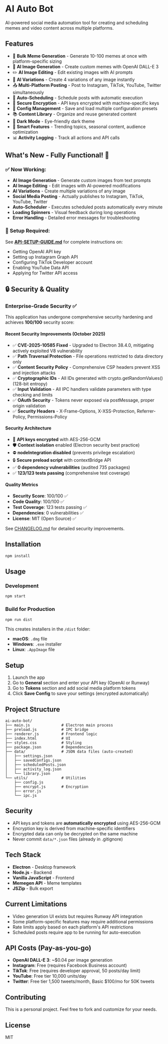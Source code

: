 # AI Auto Bot

AI-powered social media automation tool for creating and scheduling memes and video content across multiple platforms.

## Features

- 🎨 **Bulk Meme Generation** - Generate 10-100 memes at once with platform-specific sizing
- 🤖 **AI Image Generation** - Create custom memes with OpenAI DALL-E 3
- ✏️ **AI Image Editing** - Edit existing images with AI prompts
- 🔄 **AI Variations** - Create 4 variations of any image instantly
- 📤 **Multi-Platform Posting** - Post to Instagram, TikTok, YouTube, Twitter simultaneously
- 📅 **Auto-Scheduling** - Schedule posts with automatic execution
- 🔐 **Secure Encryption** - API keys encrypted with machine-specific keys
- 💾 **Config Management** - Save and load multiple configuration presets
- 📚 **Content Library** - Organize and reuse generated content
- 🌙 **Dark Mode** - Eye-friendly dark theme
- 🎯 **Smart Features** - Trending topics, seasonal content, audience optimization
- 📊 **Activity Logging** - Track all actions and API calls

## What's New - Fully Functional! 🎉

### ✅ Now Working:
- **AI Image Generation** - Generate custom images from text prompts
- **AI Image Editing** - Edit images with AI-powered modifications
- **AI Variations** - Create multiple variations of any image
- **Social Media Posting** - Actually publishes to Instagram, TikTok, YouTube, Twitter
- **Auto-Scheduler** - Executes scheduled posts automatically every minute
- **Loading Spinners** - Visual feedback during long operations
- **Error Handling** - Detailed error messages for troubleshooting

### 🔧 Setup Required:
See **[API-SETUP-GUIDE.md](API-SETUP-GUIDE.md)** for complete instructions on:
- Getting OpenAI API key
- Setting up Instagram Graph API
- Configuring TikTok Developer account
- Enabling YouTube Data API
- Applying for Twitter API access

## 🔒 Security & Quality

### Enterprise-Grade Security ✅

This application has undergone comprehensive security hardening and achieves **100/100** security score:

#### Recent Security Improvements (October 2025)
- ✅ **CVE-2025-10585 Fixed** - Upgraded to Electron 38.4.0, mitigating actively exploited V8 vulnerability
- ✅ **Path Traversal Protection** - File operations restricted to data directory only
- ✅ **Content Security Policy** - Comprehensive CSP headers prevent XSS and injection attacks
- ✅ **Cryptographic IDs** - All IDs generated with crypto.getRandomValues() (128-bit entropy)
- ✅ **Input Validation** - All IPC handlers validate parameters with type checking and limits
- ✅ **OAuth Security** - Tokens never exposed via postMessage, proper origin validation
- ✅ **Security Headers** - X-Frame-Options, X-XSS-Protection, Referrer-Policy, Permissions-Policy

#### Security Architecture
- 🔐 **API keys encrypted** with AES-256-GCM
- 🛡️ **Context isolation** enabled (Electron security best practice)
- ⛔ **nodeIntegration disabled** (prevents privilege escalation)
- 🔒 **Secure preload script** with contextBridge API
- ✅ **0 dependency vulnerabilities** (audited 735 packages)
- ✅ **123/123 tests passing** (comprehensive test coverage)

#### Quality Metrics
- **Security Score**: 100/100 ✅
- **Code Quality**: 100/100 ✅
- **Test Coverage**: 123 tests passing ✅
- **Dependencies**: 0 vulnerabilities ✅
- **License**: MIT (Open Source) ✅

See [CHANGELOG.md](CHANGELOG.md) for detailed security improvements.

## Installation

```bash
npm install
```

## Usage

### Development
```bash
npm start
```

### Build for Production
```bash
npm run dist
```

This creates installers in the `/dist` folder:
- **macOS**: `.dmg` file
- **Windows**: `.exe` installer
- **Linux**: `.AppImage` file

## Setup

1. Launch the app
2. Go to **General** section and enter your API key (OpenAI or Runway)
3. Go to **Tokens** section and add social media platform tokens
4. Click **Save Config** to save your settings (encrypted automatically)

## Project Structure

```
ai-auto-bot/
├── main.js              # Electron main process
├── preload.js           # IPC bridge
├── renderer.js          # Frontend logic
├── index.html           # UI
├── styles.css           # Styling
├── package.json         # Dependencies
├── data/                # JSON data files (auto-created)
│   ├── settings.json
│   ├── savedConfigs.json
│   ├── scheduledPosts.json
│   ├── activity_log.json
│   └── library.json
└── utils/               # Utilities
    ├── config.js
    ├── encrypt.js       # Encryption
    ├── error.js
    └── ipc.js

```

## Security

- API keys and tokens are **automatically encrypted** using AES-256-GCM
- Encryption key is derived from machine-specific identifiers
- Encrypted data can only be decrypted on the same machine
- Never commit `data/*.json` files (already in .gitignore)

## Tech Stack

- **Electron** - Desktop framework
- **Node.js** - Backend
- **Vanilla JavaScript** - Frontend
- **Memegen API** - Meme templates
- **JSZip** - Bulk export

## Current Limitations

- Video generation UI exists but requires Runway API integration
- Some platform-specific features may require additional permissions
- Rate limits apply based on each platform's API restrictions
- Scheduled posts require app to be running for auto-execution

## API Costs (Pay-as-you-go)

- **OpenAI DALL-E 3**: ~$0.04 per image generation
- **Instagram**: Free (requires Facebook Business account)
- **TikTok**: Free (requires developer approval, 50 posts/day limit)
- **YouTube**: Free tier 10,000 units/day
- **Twitter**: Free tier 1,500 tweets/month, Basic $100/mo for 50K tweets

## Contributing

This is a personal project. Feel free to fork and customize for your needs.

## License

MIT